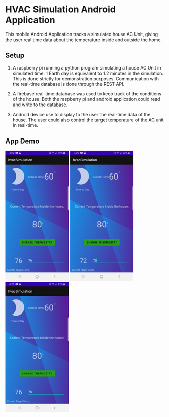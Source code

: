 # HVAC Simulation Android Application

This mobile Android Application tracks a simulated house AC Unit, giving the user real time data about the temperature inside and outside the home.

## Setup

1. A raspberry pi running a python program simulating a house AC Unit in simulated time. 1 Earth day is equivalent to 1.2 minutes in the simulation.
This is done strictly for demonstration purposes. Communication with the real-time database is done through the REST API.

2. A firebase real-time database was used to keep track of the conditions of the house. Both the raspberry pi and android application could read and write
to the database.

3. Android device use to display to the user the real-time data of the house. The user could also control the target temperature of the AC unit in real-time.

## App Demo

<img src="https://github.com/ESanchezCSE/images/blob/main/afterChangeTemp_hvacSimulation.jpg" alt="Loading Screen" width="200"/>

<img src="https://github.com/ESanchezCSE/images/blob/main/beforeChangeTemp_hvacSimulation.jpg" alt="Loading Screen" width="200"/>

<img src="https://github.com/ESanchezCSE/images/blob/main/afterChangeTemp_hvacSimulation.jpg" alt="Loading Screen" width="200"/>
